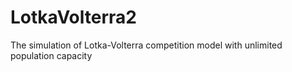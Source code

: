 # LotkaVolterra2
The simulation of Lotka-Volterra competition model with unlimited population capacity
